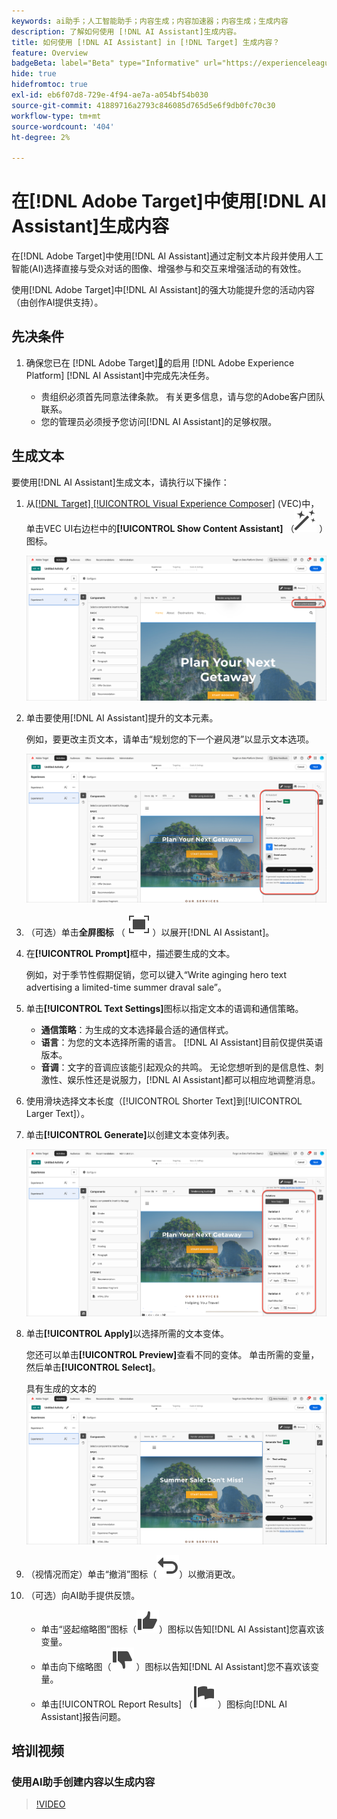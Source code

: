 ```yaml
---
keywords: ai助手；人工智能助手；内容生成；内容加速器；内容生成；生成内容
description: 了解如何使用 [!DNL AI Assistant]生成内容。
title: 如何使用 [!DNL AI Assistant] in [!DNL Target] 生成内容？
feature: Overview
badgeBeta: label="Beta" type="Informative" url="https://experienceleague.adobe.com/docs/target/using/introduction/intro.html#beta newtab=true" tooltip=" [!DNL Adobe Target] 中有哪些 Beta 功能。"
hide: true
hidefromtoc: true
exl-id: eb6f07d8-729e-4f94-ae7a-a054bf54b030
source-git-commit: 41889716a2793c846085d765d5e6f9db0fc70c30
workflow-type: tm+mt
source-wordcount: '404'
ht-degree: 2%

---
```


# 在[!DNL Adobe Target]中使用[!DNL AI Assistant]生成内容

在[!DNL Adobe Target]中使用[!DNL AI Assistant]通过定制文本片段并使用人工智能(AI)选择直接与受众对话的图像、增强参与和交互来增强活动的有效性。

使用[!DNL Adobe Target]中[!DNL AI Assistant]的强大功能提升您的活动内容（由创作AI提供支持）。

## 先决条件

1. 确保您已在 [!DNL Adobe Target][&#128279;](/help/main/c-intro/enabling-ai-assistant.md)的启用 [!DNL Adobe Experience Platform] [!DNL AI Assistant]中完成先决任务。

   * 贵组织必须首先同意法律条款。 有关更多信息，请与您的Adobe客户团队联系。
   * 您的管理员必须授予您访问[!DNL AI Assistant]的足够权限。

## 生成文本

要使用[!DNL AI Assistant]生成文本，请执行以下操作：

1. 从[[!DNL Target] [!UICONTROL Visual Experience Composer]](/help/main/c-experiences/c-visual-experience-composer/viztarget-options.md) (VEC)中，单击VEC UI右边栏中的&#x200B;**[!UICONTROL Show Content Assistant]** （![显示内容助手图标](/help/main/assets/icons/MagicWand.svg) ）图标。

   ![显示“内容助手”图标](/help/main/c-intro/assets/ai-assistant-conntet-generation-icon.png)

1. 单击要使用[!DNL AI Assistant]提升的文本元素。

   例如，要更改主页文本，请单击“规划您的下一个避风港”以显示文本选项。

   ![文本设置窗格](/help/main/c-intro/assets/ai-text-settings.png)

1. （可选）单击&#x200B;**全屏图标** （ ![全屏图标](/help/main/assets/icons/FullScreen.svg) ）以展开[!DNL AI Assistant]。

1. 在&#x200B;**[!UICONTROL Prompt]**&#x200B;框中，描述要生成的文本。

   例如，对于季节性假期促销，您可以键入“Write aginging hero text advertising a limited-time summer draval sale”。

1. 单击&#x200B;**[!UICONTROL Text Settings]**&#x200B;图标以指定文本的语调和通信策略。

   * **通信策略**：为生成的文本选择最合适的通信样式。
   * **语言**：为您的文本选择所需的语言。 [!DNL AI Assistant]目前仅提供英语版本。
   * **音调**：文字的音调应该能引起观众的共鸣。 无论您想听到的是信息性、刺激性、娱乐性还是说服力，[!DNL AI Assistant]都可以相应地调整消息。

1. 使用滑块选择文本长度（[!UICONTROL Shorter Text]到[!UICONTROL Larger Text]）。

1. 单击&#x200B;**[!UICONTROL Generate]**&#x200B;以创建文本变体列表。

   ![AI助手文本变体](/help/main/c-intro/assets/ai-variations-text.png)

1. 单击&#x200B;**[!UICONTROL Apply]**&#x200B;以选择所需的文本变体。

   您还可以单击&#x200B;**[!UICONTROL Preview]**&#x200B;查看不同的变体。 单击所需的变量，然后单击&#x200B;**[!UICONTROL Select]**。

   具有生成的文本的![AI助手](/help/main/c-intro/assets/ai-text-done.png)

1. （视情况而定）单击“撤消”图标（![撤消图标](/help/main/assets/icons/Undo.svg)）以撤消更改。

1. （可选）向AI助手提供反馈。

   * 单击“竖起缩略图”图标（![竖起缩略图](/help/main/assets/icons/ThumbUp.svg)）图标以告知[!DNL AI Assistant]您喜欢该变量。
   * 单击向下缩略图（![向下缩略图图标](/help/main/assets/icons/ThumbDown.svg) ）图标以告知[!DNL AI Assistant]您不喜欢该变量。
   * 单击[!UICONTROL Report Results] （![报告结果图标](/help/main/assets/icons/Flag.svg) ）图标向[!DNL AI Assistant]报告问题。

## 培训视频

### 使用AI助手创建内容以生成内容

>[!VIDEO](https://video.tv.adobe.com/v/3434635/?learn=on">https://video.tv.adobe.com/v/3434635/?learn=on)
